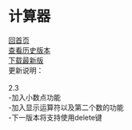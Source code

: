 计算器
===
[回首页](https://schlibra.github.io/Stars-Studios)<br>
[查看历史版本](https://schlibra.github.io/Stars-Studios/jsq/version)<br>
[下载最新版](https://schlibra.github.io/Stars-Studios/jsq/version/jsq2.3.apk)
<br> 更新说明：<br>
<br>2.3 
<br>-加入小数点功能
<br>-加入显示运算符以及第二个数的功能
<br>-下一版本将支持使用delete键

